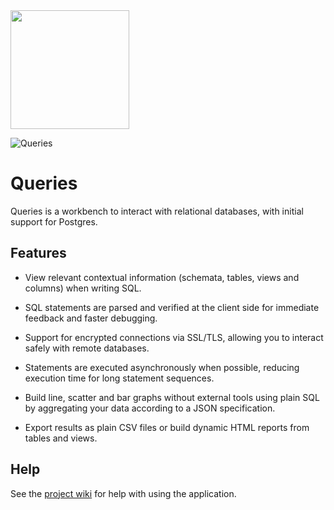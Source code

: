 <a href="https://flathub.org/apps/details/io.github.limads.Queries">
<img src="https://flathub.org/assets/badges/flathub-badge-i-en.png" width="190px" />
</a>

![Queries](https://raw.githubusercontent.com/limads/queries/master/data/icons/hicolor/scalable/apps/io.github.limads.Queries.svg)

# Queries

Queries is a workbench to interact with relational databases, with initial support for Postgres.

## Features

- View relevant contextual information (schemata, tables, views and columns) when writing SQL.

- SQL statements are parsed and verified at the client side for immediate feedback and faster debugging.

- Support for encrypted connections via SSL/TLS, allowing you to interact safely with remote databases.

- Statements are executed asynchronously when possible, reducing execution time for long statement sequences.

- Build line, scatter and bar graphs without external tools using plain SQL by aggregating your data according to a JSON specification.

- Export results as plain CSV files or build dynamic HTML reports from tables and views.

## Help

See the [project wiki](https://github.com/limads/queries/wiki) for help with using the application.

